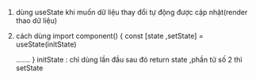 1. dùng useState 
    khi muốn dữ liệu thay đổi tự động được cập nhật(render thao dữ liệu)
2. cách dùng 
import component()  {
    const [state ,setState] = useState(initState)

    .......
}
initState : chỉ dùng lần đầu sau đó return state ,phần tử số 2 thì setState
